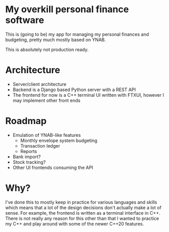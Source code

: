 # My overkill personal finance software

This is (going to be) my app for managing my personal finances and budgeting, pretty much mostly based on YNAB.

This is absolutely not production ready.

# Architecture
- Server/client architecture
- Backend is a Django based Python server with a REST API
- The frontend for now is a C++ terminal UI written with FTXUI, however I may implement other front ends

# Roadmap
- Emulation of YNAB-like features
  - Monthly envelope system budgeting
  - Transaction ledger
  - Reports
- Bank import?
- Stock tracking?
- Other UI frontends consuming the API

# Why?
I've done this to mostly keep in practice for various languages and skills which means that a lot of the design decisions don't actually make a lot of sense. For example, the frontend is written as a terminal interface in C++. There is not really any reason for this other than that I wanted to practice my C++ and play around with some of the newer C++20 features.


